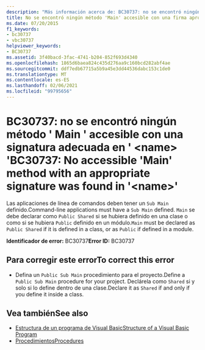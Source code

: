 ```yaml
---
description: "Más información acerca de: BC30737: no se encontró ningún método ' Main ' accesible con una firma apropiada en '<name>"
title: No se encontró ningún método 'Main' accesible con una firma apropiada en '<name>'
ms.date: 07/20/2015
f1_keywords:
- bc30737
- vbc30737
helpviewer_keywords:
- BC30737
ms.assetid: 3f40bacd-3fac-4741-b204-852f693d4340
ms.openlocfilehash: 1865d6baea824c435d276aa9c160bcd282abf4ae
ms.sourcegitcommit: ddf7edb67715a5b9a45e3dd44536dabc153c1de0
ms.translationtype: MT
ms.contentlocale: es-ES
ms.lasthandoff: 02/06/2021
ms.locfileid: "99795656"
---
```

# <a name="bc30737-no-accessible-main-method-with-an-appropriate-signature-was-found-in-name"></a><span data-ttu-id="6cdb2-103">BC30737: no se encontró ningún método ' Main ' accesible con una signatura adecuada en ' \<name> '</span><span class="sxs-lookup"><span data-stu-id="6cdb2-103">BC30737: No accessible 'Main' method with an appropriate signature was found in '\<name>'</span></span>

<span data-ttu-id="6cdb2-104">Las aplicaciones de línea de comandos deben tener un `Sub Main` definido.</span><span class="sxs-lookup"><span data-stu-id="6cdb2-104">Command-line applications must have a `Sub Main` defined.</span></span> <span data-ttu-id="6cdb2-105">`Main` se debe declarar como `Public Shared` si se hubiera definido en una clase o como si se hubiera `Public` definido en un módulo.</span><span class="sxs-lookup"><span data-stu-id="6cdb2-105">`Main` must be declared as `Public Shared` if it is defined in a class, or as `Public` if defined in a module.</span></span>

 <span data-ttu-id="6cdb2-106">**Identificador de error:** BC30737</span><span class="sxs-lookup"><span data-stu-id="6cdb2-106">**Error ID:** BC30737</span></span>

## <a name="to-correct-this-error"></a><span data-ttu-id="6cdb2-107">Para corregir este error</span><span class="sxs-lookup"><span data-stu-id="6cdb2-107">To correct this error</span></span>

- <span data-ttu-id="6cdb2-108">Defina un `Public Sub Main` procedimiento para el proyecto.</span><span class="sxs-lookup"><span data-stu-id="6cdb2-108">Define a `Public Sub Main` procedure for your project.</span></span> <span data-ttu-id="6cdb2-109">Declárela como `Shared` si y solo si lo define dentro de una clase.</span><span class="sxs-lookup"><span data-stu-id="6cdb2-109">Declare it as `Shared` if and only if you define it inside a class.</span></span>

## <a name="see-also"></a><span data-ttu-id="6cdb2-110">Vea también</span><span class="sxs-lookup"><span data-stu-id="6cdb2-110">See also</span></span>

- [<span data-ttu-id="6cdb2-111">Estructura de un programa de Visual Basic</span><span class="sxs-lookup"><span data-stu-id="6cdb2-111">Structure of a Visual Basic Program</span></span>](../../programming-guide/program-structure/structure-of-a-visual-basic-program.md)
- [<span data-ttu-id="6cdb2-112">Procedimientos</span><span class="sxs-lookup"><span data-stu-id="6cdb2-112">Procedures</span></span>](../../programming-guide/language-features/procedures/index.md)
